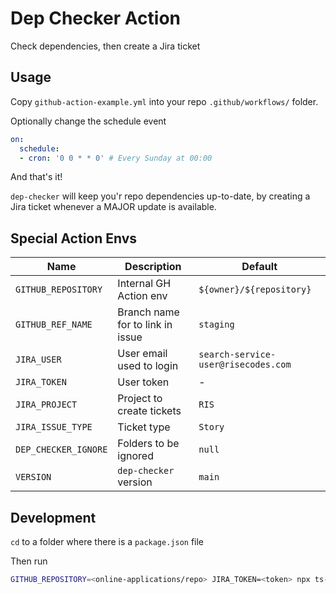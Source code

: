 # Dep Checker Action

Check dependencies, then create a Jira ticket

## Usage
Copy `github-action-example.yml` into your repo `.github/workflows/` folder.

Optionally change the schedule event
```yaml
on:
  schedule:
  - cron: '0 0 * * 0' # Every Sunday at 00:00
```

And that's it!  

`dep-checker` will keep you'r repo dependencies up-to-date, by creating a Jira ticket whenever a MAJOR update is available.

## Special Action Envs
| Name | Description | Default |
| --- | --- | --- |
| `GITHUB_REPOSITORY` | Internal GH Action env | `${owner}/${repository}` |
| `GITHUB_REF_NAME` | Branch name for to link in issue | `staging` |
| `JIRA_USER` | User email used to login | `search-service-user@risecodes.com` |
| `JIRA_TOKEN` | User token | - |
| `JIRA_PROJECT` | Project to create tickets | `RIS` |
| `JIRA_ISSUE_TYPE` | Ticket type | `Story` |
| `DEP_CHECKER_IGNORE` | Folders to be ignored | `null` |
| `VERSION` | `dep-checker` version | `main` |

## Development

`cd` to a folder where there is a `package.json` file

Then run
```bash
GITHUB_REPOSITORY=<online-applications/repo> JIRA_TOKEN=<token> npx ts-node <path/to/dep-checker/src>
```

